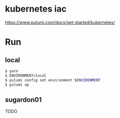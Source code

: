 # kubernetes iac

https://www.pulumi.com/docs/get-started/kubernetes/

# Run

## local

```bash
$ yarn
$ ENVIRONMENT=local
$ pulumi config set environment $ENVIRONMENT
$ pulumi up
```

## sugardon01

TODO
